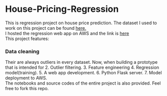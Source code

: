 # House-Pricing-Regression
This is regression project on house price prediction.
The dataset I used to work on this project can be found [here.](https://www.kaggle.com/datasets/amitabhajoy/bengaluru-house-price-data) <br>
I hosted the regression web app on AWS and the link is [here](http://ec2-44-204-3-215.compute-1.amazonaws.com/) <br>
This project features:
### Data cleaning
Their are always outliers in every dataset. Now, when building a prototype that is intended for
  2. Outlier filtering.
  3. Feature engineering
  4. Regression model(training).
  5. A web app development.
  6. Python Flask server.
  7. Model deployment to AWS.
<br>
The notebooks and source codes of the entire project is also provided.
Feel free to fork this repo.
